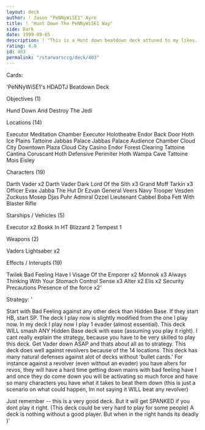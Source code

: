 ```yaml
---
layout: deck
author: ! Jason "PeNNyWiSE1" Ayre
title: ! "Hunt Down The PeNNyWiSE1 Way"
side: Dark
date: 1999-09-05
description: ! "This is a Hunt down beatdown deck attuned to my likes.  Its VERY balanced and has what it takes to take on any deck out there.  I played it at wizard world and will probly play it again at my regional."
rating: 4.0
id: 403
permalink: "/starwarsccg/deck/403"
---
```

Cards: 

'PeNNyWiSE1's HDADTJ Beatdown Deck

Objectives (1)

Hund Down And Destroy The Jedi

Locations (14)

Executor  Meditation Chamber
Executor  Holotheatre
Endor  Back Door
Hoth Ice Plains
Tattoine  Jabbas Palace
Jabbas Palace  Audience Chamber
Cloud City  Downtown Plaza
Cloud City Casino
Endor  Forest Clearing
Tattoine  Cantina
Coruscant
Hoth  Defensive Perimiter
Hoth  Wampa Cave
Tattoine  Mois Eisley

Characters (19)

Darth Vader x2
Darth Vader Dark Lord Of the Sith x3
Grand Moff Tarkin x3
Officer Evax
Jabba The Hut
Dr Ezvan
General Veers
Navy Trooper Vesden
Zuckuss
Mosep
Djas Puhr
Admiral Ozzel
Lieutenant Cabbel
Boba Fett With Blaster Rifle

Starships / Vehicles (5)

Executor x2
Boskk In HT
Blizzard 2
Tempest 1

Weapons (2)

Vaders Lightsaber x2

Effects / Interupts (19)

Twilek
Bad Feeling Have I
Visage Of the Emporer x2
Monnok x3
Always Thinking With Your Stomach
Control
Sense x3
Alter x2
Elis x2
Security Precautions
Presence of the force x2'

Strategy: '

Start with Bad Feeling against any other deck than Hidden Base.  If they start HB, start SP.  The deck I play now is slightly modified from the one I play now.  In my deck I play now I play 1 evader (almost essential).	This deck WILL smash ANY Hidden Base deck with ease (assuming you play it right).  I cant really explain the strategy, because you have to be very skilled to play this deck.  Get Vader down ASAP and thats about all as to strategy.	This deck does well against revolvers because of the 14 locations.  This deck has many natural defenses against alot of decks without 'bullet cards.'  For instance against a revolver (even without an evader) you have alters for revos, they will have a hard time getting down mains with bad feeling have I and once they do come down you will be activating so much force and have so many characters you have what it takes to beat them down (this is just a scenario on what could happen, Im not saying it WILL beat any revolver)

Just remember -- this is a very good deck. But it will get SPANKED if you dont play it right. (This deck could be very hard to play for some people)
A deck is nothing without a good player.
But when in the right hands its deadly )'
